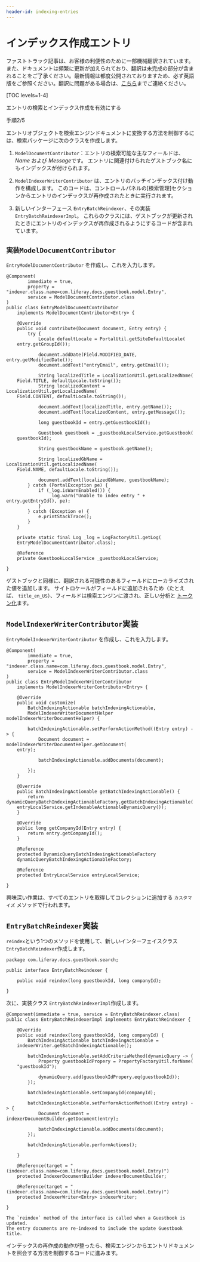 ```yaml
---
header-id: indexing-entries
---
```


# インデックス作成エントリ

<p class="alert alert-info"><span class="wysiwyg-color-blue120">ファストトラック記事は、お客様の利便性のために一部機械翻訳されています。また、ドキュメントは頻繁に更新が加えられており、翻訳は未完成の部分が含まれることをご了承ください。最新情報は都度公開されておりますため、必ず英語版をご参照ください。翻訳に問題がある場合は、<a href="mailto:support-content-jp@liferay.com">こちら</a>までご連絡ください。</span></p>

[TOC levels=1-4]

<div class="learn-path-step row">
    <p id="stepTitle">エントリの検索とインデックス作成を有効にする</p><p>手順2/5</p>
</div>

エントリオブジェクトを検索エンジンドキュメントに変換する方法を制御するには、検索パッケージに次のクラスを作成します。

1.  `ModelDocumentContributor`：エントリの検索可能な主なフィールドは、 *Name* および *Message*です。 エントリに関連付けられたゲストブック名にもインデックスが付けられます。

2.  `ModelIndexerWriterContributor` は、エントリのバッチインデックス付け動作を構成します。 このコードは、コントロールパネルの[検索管理]セクションからエントリのインデックスが再作成されたときに実行されます。

3.  新しいインターフェース `EntryBatchReindexer`、その実装 `EntryBatchReindexerImpl`。 これらのクラスには、ゲストブックが更新されたときにエントリのインデックスが再作成されるようにするコードが含まれています。

## `実装ModelDocumentContributor`

`EntryModelDocumentContributor` を作成し、これを入力します。

    @Component(
            immediate = true,
            property = "indexer.class.name=com.liferay.docs.guestbook.model.Entry",
            service = ModelDocumentContributor.class
    )
    public class EntryModelDocumentContributor
        implements ModelDocumentContributor<Entry> {
    
        @Override
        public void contribute(Document document, Entry entry) {
            try {
                Locale defaultLocale = PortalUtil.getSiteDefaultLocale(
        entry.getGroupId());
    
                document.addDate(Field.MODIFIED_DATE, entry.getModifiedDate());
                document.addText("entryEmail", entry.getEmail());
    
                String localizedTitle = LocalizationUtil.getLocalizedName(
        Field.TITLE, defaultLocale.toString());
                String localizedContent = LocalizationUtil.getLocalizedName(
        Field.CONTENT, defaultLocale.toString());
    
                document.addText(localizedTitle, entry.getName());
                document.addText(localizedContent, entry.getMessage());
    
                long guestbookId = entry.getGuestbookId();
    
                Guestbook guestbook = _guestbookLocalService.getGuestbook(
        guestbookId);
    
                String guestbookName = guestbook.getName();
    
                String localizedGbName = LocalizationUtil.getLocalizedName(
        Field.NAME, defaultLocale.toString());
    
                document.addText(localizedGbName, guestbookName);
            } catch (PortalException pe) {
                if (_log.isWarnEnabled()) {
                    _log.warn("Unable to index entry " + entry.getEntryId(), pe);
                }
            } catch (Exception e) {
                e.printStackTrace();
            }
        }
    
        private static final Log _log = LogFactoryUtil.getLog(
        EntryModelDocumentContributor.class);
    
        @Reference
        private GuestbookLocalService _guestbookLocalService;
    
    }

ゲストブックと同様に、翻訳される可能性のあるフィールドにローカライズされた値を追加します。 サイトロケールがフィールドに追加されるため（たとえば、 `title_en_US`）、フィールドは検索エンジンに渡され、正しい分析と [トークン化](https://www.elastic.co/guide/en/elasticsearch/reference/2.4/analysis-tokenizers.html)ます。

## `ModelIndexerWriterContributor`実装

`EntryModelIndexerWriterContributor` を作成し、これを入力します。

    @Component(
            immediate = true,
            property = "indexer.class.name=com.liferay.docs.guestbook.model.Entry",
            service = ModelIndexerWriterContributor.class
    )
    public class EntryModelIndexerWriterContributor
        implements ModelIndexerWriterContributor<Entry> {
    
        @Override
        public void customize(
            BatchIndexingActionable batchIndexingActionable,
            ModelIndexerWriterDocumentHelper modelIndexerWriterDocumentHelper) {
    
            batchIndexingActionable.setPerformActionMethod((Entry entry) -> {
                Document document = modelIndexerWriterDocumentHelper.getDocument(
        entry);
    
                batchIndexingActionable.addDocuments(document);
    
            });
        }
    
        @Override
        public BatchIndexingActionable getBatchIndexingActionable() {
            return dynamicQueryBatchIndexingActionableFactory.getBatchIndexingActionable(
        entryLocalService.getIndexableActionableDynamicQuery());
        }
    
        @Override
        public long getCompanyId(Entry entry) {
            return entry.getCompanyId();
        }
    
        @Reference
        protected DynamicQueryBatchIndexingActionableFactory
        dynamicQueryBatchIndexingActionableFactory;
    
        @Reference
        protected EntryLocalService entryLocalService;
    
    }

興味深い作業は、すべてのエントリを取得してコレクションに追加する `カスタマイズ` メソッドで行われます。

## `EntryBatchReindexer`実装

`reindex`という1つのメソッドを使用して、新しいインターフェイスクラス `EntryBatchReindexer`作成します。

    package com.liferay.docs.guestbook.search;
    
    public interface EntryBatchReindexer {
    
        public void reindex(long guestbookId, long companyId);
    
    }

次に、実装クラス `EntryBatchReindexerImpl`作成します。

    @Component(immediate = true, service = EntryBatchReindexer.class)
    public class EntryBatchReindexerImpl implements EntryBatchReindexer {
    
        @Override
        public void reindex(long guestbookId, long companyId) {
            BatchIndexingActionable batchIndexingActionable =
        indexerWriter.getBatchIndexingActionable();
    
            batchIndexingActionable.setAddCriteriaMethod(dynamicQuery -> {
                Property guestbookIdPropery = PropertyFactoryUtil.forName(
        "guestbookId");
    
                dynamicQuery.add(guestbookIdPropery.eq(guestbookId));
            });
    
            batchIndexingActionable.setCompanyId(companyId);
    
            batchIndexingActionable.setPerformActionMethod((Entry entry) -> {
                Document document = indexerDocumentBuilder.getDocument(entry);
    
                batchIndexingActionable.addDocuments(document);
            });
    
            batchIndexingActionable.performActions();
    
        }
    
        @Reference(target = "(indexer.class.name=com.liferay.docs.guestbook.model.Entry)")
        protected IndexerDocumentBuilder indexerDocumentBuilder;
    
        @Reference(target = "(indexer.class.name=com.liferay.docs.guestbook.model.Entry)")
        protected IndexerWriter<Entry> indexerWriter;
    
    }
    
    The `reindex` method of the interface is called when a Guestbook is updated.
    The entry documents are re-indexed to include the update Guestbook title.

インデックスの再作成の動作が整ったら、検索エンジンからエントリドキュメントを照会する方法を制御するコードに進みます。
